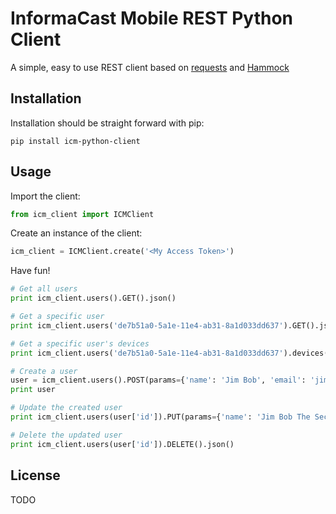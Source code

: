 # InformaCast Mobile REST Python Client

A simple, easy to use REST client based on [requests](https://github.com/kennethreitz/requests) and
[Hammock](https://github.com/kadirpekel/hammock)

## Installation

Installation should be straight forward with pip:

```shell
pip install icm-python-client
```

## Usage

Import the client:

```python
from icm_client import ICMClient
```

Create an instance of the client:

```python
icm_client = ICMClient.create('<My Access Token>')
```

Have fun!

```python
# Get all users
print icm_client.users().GET().json()

# Get a specific user
print icm_client.users('de7b51a0-5a1e-11e4-ab31-8a1d033dd637').GET().json()

# Get a specific user's devices
print icm_client.users('de7b51a0-5a1e-11e4-ab31-8a1d033dd637').devices().GET().json()

# Create a user
user = icm_client.users().POST(params={'name': 'Jim Bob', 'email': 'jim.bob@aol.com'}).json()
print user

# Update the created user
print icm_client.users(user['id']).PUT(params={'name': 'Jim Bob The Second'}).json()

# Delete the updated user
print icm_client.users(user['id']).DELETE().json()
```

## License

TODO